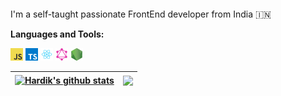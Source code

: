 <p align="center"><img width="80%"  /></a></p>

<br />

I'm a self-taught passionate FrontEnd developer from India 🇮🇳








**Languages and Tools:**  

<code><img height="20" src="https://raw.githubusercontent.com/github/explore/80688e429a7d4ef2fca1e82350fe8e3517d3494d/topics/javascript/javascript.png"></code>
<code><img height="20" src="https://raw.githubusercontent.com/github/explore/80688e429a7d4ef2fca1e82350fe8e3517d3494d/topics/typescript/typescript.png"></code>
<code><img height="20" src="https://raw.githubusercontent.com/github/explore/80688e429a7d4ef2fca1e82350fe8e3517d3494d/topics/react/react.png"></code>
<code><img height="20" src="https://raw.githubusercontent.com/github/explore/5c058a388828bb5fde0bcafd4bc867b5bb3f26f3/topics/graphql/graphql.png"></code>
<code><img height="20" src="https://raw.githubusercontent.com/github/explore/80688e429a7d4ef2fca1e82350fe8e3517d3494d/topics/nodejs/nodejs.png"></code>    


| <a href="https://github.com/Hardik356/github-readme-stats"><img align="center" src="https://github-readme-stats.vercel.app/api?username=Hardik356&show_icons=true&include_all_commits=true&theme=buefy&hide_border=true" alt="Hardik's github stats" /></a> | <a href="https://github.com/Hardik356/github-readme-stats"><img align="center" src="https://github-readme-stats.vercel.app/api/top-langs/?username=Hardik356&layout=compact&theme=buefy&hide_border=true" /></a> |
| ------------- | ------------- |

